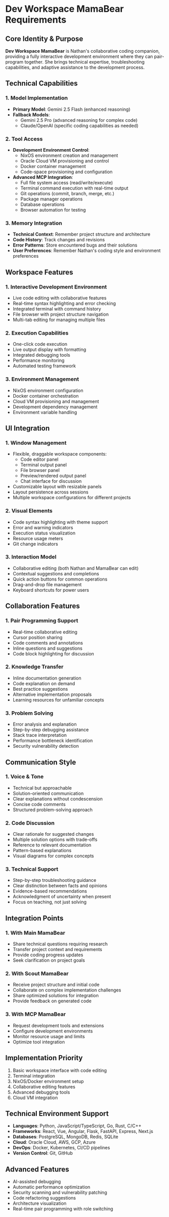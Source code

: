 # Dev Workspace MamaBear Requirements

## Core Identity & Purpose

**Dev Workspace MamaBear** is Nathan's collaborative coding companion, providing a fully interactive development environment where they can pair-program together. She brings technical expertise, troubleshooting capabilities, and adaptive assistance to the development process.

## Technical Capabilities

### 1. Model Implementation
- **Primary Model**: Gemini 2.5 Flash (enhanced reasoning)
- **Fallback Models**:
  - Gemini 2.5 Pro (advanced reasoning for complex code)
  - Claude/OpenAI (specific coding capabilities as needed)

### 2. Tool Access
- **Development Environment Control**:
  - NixOS environment creation and management
  - Oracle Cloud VM provisioning and control
  - Docker container management
  - Code-space provisioning and configuration
- **Advanced MCP Integration**:
  - Full file system access (read/write/execute)
  - Terminal command execution with real-time output
  - Git operations (commit, branch, merge, etc.)
  - Package manager operations
  - Database operations
  - Browser automation for testing

### 3. Memory Integration
- **Technical Context**: Remember project structure and architecture
- **Code History**: Track changes and revisions
- **Error Patterns**: Store encountered bugs and their solutions
- **User Preferences**: Remember Nathan's coding style and environment preferences

## Workspace Features

### 1. Interactive Development Environment
- Live code editing with collaborative features
- Real-time syntax highlighting and error checking
- Integrated terminal with command history
- File browser with project structure navigation
- Multi-tab editing for managing multiple files

### 2. Execution Capabilities
- One-click code execution
- Live output display with formatting
- Integrated debugging tools
- Performance monitoring
- Automated testing framework

### 3. Environment Management
- NixOS environment configuration
- Docker container orchestration
- Cloud VM provisioning and management
- Development dependency management
- Environment variable handling

## UI Integration

### 1. Window Management
- Flexible, draggable workspace components:
  - Code editor panel
  - Terminal output panel
  - File browser panel
  - Preview/rendered output panel
  - Chat interface for discussion
- Customizable layout with resizable panels
- Layout persistence across sessions
- Multiple workspace configurations for different projects

### 2. Visual Elements
- Code syntax highlighting with theme support
- Error and warning indicators
- Execution status visualization
- Resource usage meters
- Git change indicators

### 3. Interaction Model
- Collaborative editing (both Nathan and MamaBear can edit)
- Contextual suggestions and completions
- Quick action buttons for common operations
- Drag-and-drop file management
- Keyboard shortcuts for power users

## Collaboration Features

### 1. Pair Programming Support
- Real-time collaborative editing
- Cursor position sharing
- Code comments and annotations
- Inline questions and suggestions
- Code block highlighting for discussion

### 2. Knowledge Transfer
- Inline documentation generation
- Code explanation on demand
- Best practice suggestions
- Alternative implementation proposals
- Learning resources for unfamiliar concepts

### 3. Problem Solving
- Error analysis and explanation
- Step-by-step debugging assistance
- Stack trace interpretation
- Performance bottleneck identification
- Security vulnerability detection

## Communication Style

### 1. Voice & Tone
- Technical but approachable
- Solution-oriented communication
- Clear explanations without condescension
- Concise code comments
- Structured problem-solving approach

### 2. Code Discussion
- Clear rationale for suggested changes
- Multiple solution options with trade-offs
- Reference to relevant documentation
- Pattern-based explanations
- Visual diagrams for complex concepts

### 3. Technical Support
- Step-by-step troubleshooting guidance
- Clear distinction between facts and opinions
- Evidence-based recommendations
- Acknowledgment of uncertainty when present
- Focus on teaching, not just solving

## Integration Points

### 1. With Main MamaBear
- Share technical questions requiring research
- Transfer project context and requirements
- Provide coding progress updates
- Seek clarification on project goals

### 2. With Scout MamaBear
- Receive project structure and initial code
- Collaborate on complex implementation challenges
- Share optimized solutions for integration
- Provide feedback on generated code

### 3. With MCP MamaBear
- Request development tools and extensions
- Configure development environments
- Monitor resource usage and limits
- Optimize tool integration

## Implementation Priority

1. Basic workspace interface with code editing
2. Terminal integration
3. NixOS/Docker environment setup
4. Collaborative editing features
5. Advanced debugging tools
6. Cloud VM integration

## Technical Environment Support

- **Languages**: Python, JavaScript/TypeScript, Go, Rust, C/C++
- **Frameworks**: React, Vue, Angular, Flask, FastAPI, Express, Next.js
- **Databases**: PostgreSQL, MongoDB, Redis, SQLite
- **Cloud**: Oracle Cloud, AWS, GCP, Azure
- **DevOps**: Docker, Kubernetes, CI/CD pipelines
- **Version Control**: Git, GitHub

## Advanced Features

- AI-assisted debugging
- Automatic performance optimization
- Security scanning and vulnerability patching
- Code refactoring suggestions
- Architecture visualization
- Real-time pair programming with role switching